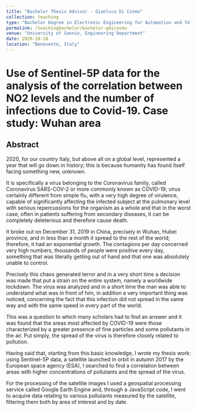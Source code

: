 ```yaml
---
title: "Bachelor Thesis Advisor - Gianluca Di Cosmo"
collection: teaching
type: "Bachelor Degree in Electronic Engineering for Automation and Telecommunications"
permalink: /teachingbachelor/bachelor-gdicosmo
venue: "University of Sannio, Engineering Department"
date: 2020-10-18
location: "Benevento, Italy"
---
```


# Use of Sentinel-5P data for the analysis of the correlation between NO2 levels and the number of infections due to Covid-19. Case study: Wuhan area

## Abstract

2020, for our country Italy, but above all on a global level, represented a year that will go down in history; this is because humanity has found itself facing something new, unknown.

It is specifically a virus belonging to the Coronavirus family, called Coronavirus SARS-COV-2 or more commonly known as COVID-19; virus certainly different from simple flu, with a very high degree of virulence, capable of significantly affecting the infected subject at the pulmonary level with serious repercussions for the organism as a whole and that in the worst case, often in patients suffering from secondary diseases, it can be completely deleterious and therefore cause death.

It broke out on December 31, 2019 in China, precisely in Wuhan, Hubei province, and in less than a month it spread to the rest of the world; therefore, it had an exponential growth. The contagions per day concerned very high numbers, thousands of people were positive every day, something that was literally getting out of hand and that one was absolutely unable to control.

Precisely this chaos generated terror and in a very short time a decision was made that put a strain on the entire system, namely a worldwide lockdown. The virus was analyzed and in a short time the man was able to understand what was in front of him, in addition a very important thing was noticed, concerning the fact that this infection did not spread in the same way and with the same speed in every part of the world.

This was a question to which many scholars had to find an answer and it was found that the areas most affected by COVID-19 were those characterized by a greater presence of fine particles and some pollutants in the air. Put simply, the spread of the virus is therefore closely related to pollution.

Having said that, starting from this basic knowledge, I wrote my thesis work: using Sentinel-5P data, a satellite launched in orbit in autumn 2017 by the European space agency (ESA), I searched to find a correlation between areas with higher concentrations of pollutants and the spread of the virus.

For the processing of the satellite images I used a geospatial processing service called Google Earth Engine and, through a JavaScript code, I went to acquire data relating to various pollutants measured by the satellite, filtering them both by area of ​​interest and by date.